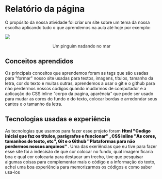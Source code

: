 <h1>Relatório da página</h1> 

   O propósito da nossa atividade foi criar um site sobre um tema da nossa escolha aplicando tudo o que aprendemos na aula até hoje por exemplo:
  
  <img src="https://images.unsplash.com/photo-1668266704420-1b8b9735a7c3?fm=jpg&q=60&w=3000&ixlib=rb-4.0.3&ixid=M3wxMjA3fDB8MHxwaG90by1yZWxhdGVkfDl8fHxlbnwwfHx8fHw%3D" 
          heigth= "50px"> 
   <p align="center"> Um pinguim nadando no mar </p>
<h2> Conceitos aprendidos</h2>
Os principais conceitos que aprendemos foram as tags que são usadas para "formar" nosso site usadas para textos, imagens, títulos, tamanho da letra, cor do texto e muitas outras, aprendemos a usar o git e o github para não perdermos nossos códigos quando mudarmos de computador e a aplicação do CSS inline "corpo da pagina, aparência" que pode ser usado para mudar as cores do fundo e do texto, colocar bordas e arredondar seus cantos e o tamanho da letra.
   <h2> Tecnologias usadas e experiência</h2>
   <p>As tecnologias que usamos para fazer esse projeto foram <span style="font-size: 30 px; font-weight: 900;"> Html "Codigo inicial que faz os títulos, parágrafos e funcionar" , CSS inline "As cores, tamanhos de texto, etc", Git e o Github "Plataformas para não perdermos nossos arquivos" </span>.
   Uma das exeriências que eu tive para fazer esse site foi a indecisão de que cor colocar no fundo, qual imagem ficaria boa e qual cor colocaria para destacar um trecho, tive que pesquisar algumas coisas para complementar mais o código e a informação do texto, achei uma boa experiência para memorizarmos os códigos e como saber usa-los</p>
